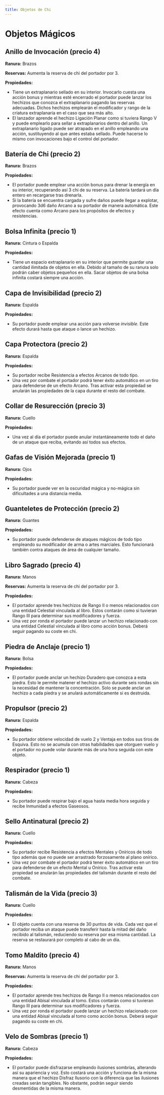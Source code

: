 ```yaml
---
title: Objetos de Chi
---
```


# Objetos Mágicos

## Anillo de Invocación (precio 4)

**Ranura:** Brazos

**Reservas:** Aumenta la reserva de chi del portador por 3.

**Propiedades:**

- Tiene un extraplanario sellado en su interior. Invocarlo cuesta una acción bonus y mientras esté encerrado el portador puede lanzar los hechizos que conozca el extraplanario pagando las reservas adecuadas. Dichos hechizos emplearán el modificador y rango de la criatura extraplanaria en el caso que sea más alto.
- El lanzador aprende el hechizo Ligación Planar como si tuviera Rango V y puede emplearlo para sellar a extraplanarios dentro del anillo. Un extraplanario ligado puede ser atrapado en el anillo empleando una acción, sustituyendo al que antes estaba sellado. Puede hacerse lo mismo con invocaciones bajo el control del portador.

## Batería de Chi (precio 2)

**Ranura:** Brazos

**Propiedades:**

- El portador puede emplear una acción bonus para drenar la energía en su interior, recuperando así 3 chi de su reserva. La batería tardará un día entero en recargarse tras drenarla.
- Si la batería se encuentra cargada y sufre daños puede llegar a explotar, provocando 3d6 daño Arcano a su portador de manera automática. Este efecto cuenta como Arcano para los propósitos de efectos y resistencias.

## Bolsa Infinita (precio 1)

**Ranura:** Cintura o Espalda

**Propiedades:**

- Tiene un espacio extraplanario en su interior que permite guardar una cantidad ilimitada de objetos en ella. Debido al tamaño de su ranura solo podrán caber objetos pequeños en ella. Sacar objetos de una bolsa infinita costará siempre una acción.

## Capa de Invisibilidad (precio 2)

**Ranura:** Espalda

**Propiedades:**

- Su portador puede emplear una acción para volverse *invisible*. Este efecto durará hasta que ataque o lance un hechizo. 

## Capa Protectora (precio 2)

**Ranura:** Espalda

**Propiedades:**

- Su portador recibe Resistencia a efectos Arcanos de todo tipo.
- Una vez por combate el portador podrá tener éxito automático en un tiro para defenderse de un efecto Arcano. Tras activar esta propiedad se anularán las propiedades de la capa durante el resto del combate.

## Collar de Resurección (precio 3)

**Ranura:** Cuello

**Propiedades:**

- Una vez al día el portador puede anular instantáneamente todo el daño de un ataque que reciba, evitando así todos sus efectos.

## Gafas de Visión Mejorada (precio 1)

**Ranura:** Ojos

**Propiedades:**

- Su portador puede ver en la oscuridad mágica y no-mágica sin dificultades a una distancia media.

## Guanteletes de Protección (precio 2)

**Ranura:** Guantes

**Propiedades:**

- Su portador puede defenderse de ataques mágicos de todo tipo empleando su modificador de arma o artes marciales. Esto funcionará también contra ataques de área de cualquier tamaño.

## Libro Sagrado (precio 4)

**Ranura:** Manos

**Reservas:** Aumenta la reserva de chi del portador por 3.

**Propiedades:**

- El portador aprende tres hechizos de Rango II o menos relacionados con una entidad Celestial vinculada al libro. Estos contarán como si tuvieran Rango III para determinar sus modificadores y fuerza.
- Una vez por ronda el portador puede lanzar un hechizo relacionado con una entidad Celestial vinculada al libro como acción bonus. Deberá seguir pagando su coste en chi.

## Piedra de Anclaje (precio 1)

**Ranura:** Bolsa

**Propiedades:**

- El portador puede anclar un hechizo Duradero que conozca a esta piedra. Esto le permite matener el hechizo activo durante seis rondas sin la necesidad de mantener la concentración. Solo se puede anclar un hechizo a cada piedra y se anulará automáticamente si es destruida.

## Propulsor (precio 2)

**Ranura:** Espalda

**Propiedades:**

- Su portador obtiene velocidad de vuelo 2 y Ventaja en todos sus tiros de Esquiva. Esto no se acumula con otras habilidades que otorguen vuelo y el portador no puede volar durante más de una hora seguida con este objeto.

## Respirador (precio 1)

**Ranura:** Cabeza

**Propiedades:**

- Su portador puede respirar bajo el agua hasta media hora seguida y recibe Inmunidad a efectos Gaseosos.

## Sello Antinatural (precio 2)

**Ranura:** Cuello

**Propiedades:**

- Su portador recibe Resistencia a efectos Mentales y Oníricos de todo tipo además que no puede ser arrastrado forzosamente al plano onírico.
- Una vez por combate el portador podrá tener éxito automático en un tiro para defenderse de un efecto Mental u Onírico. Tras activar esta propiedad se anularán las propiedades del talismán durante el resto del combate.

## Talismán de la Vida (precio 3)

**Ranura:** Cuello

**Propiedades:**

- El objeto cuenta con una reserva de 30 puntos de vida. Cada vez que el portador reciba un ataque puede transferir hasta la mitad del daño recibido al talismán, reduciendo su reserva por esa misma cantidad. La reserva se restaurará por completo al cabo de un día.

## Tomo Maldito (precio 4)

**Ranura:** Manos

**Reservas:** Aumenta la reserva de chi del portador por 3.

**Propiedades:**

- El portador aprende tres hechizos de Rango II o menos relacionados con una entidad Abisal vinculada al tomo. Estos contarán como si tuvieran Rango III para determinar sus modificadores y fuerza.
- Una vez por ronda el portador puede lanzar un hechizo relacionado con una entidad Abisal vinculada al tomo como acción bonus. Deberá seguir pagando su coste en chi.

## Velo de Sombras (precio 1)

**Ranura:** Cabeza

**Propiedades:**

- El portador puede disfrazarse empleando ilusiones sombrías, alterando así su apariencia y voz. Esto costará una acción y funciona de la misma manera que el hechizo Disfraz Ilusorio con la diferencia que las ilusiones creadas serán tangibles. No obstante, podrán seguir siendo desmentidas de la misma manera.